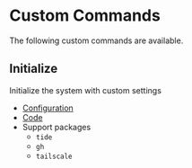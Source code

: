 # Custom Commands

The following custom commands are available.

## Initialize

Initialize the system with custom settings

- [Configuration](../home-manager/flake.nix)
- [Code](../overlays/custom/initialize)
- Support packages
    - `tide`
    - `gh`
    - `tailscale`

